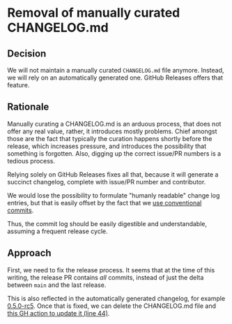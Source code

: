 # Removal of manually curated CHANGELOG.md

## Decision

We will not maintain a manually curated `CHANGELOG.md` file anymore. Instead, we will rely on an automatically generated
one. GitHub Releases offers that feature.

## Rationale

Manually curating a CHANGELOG.md is an arduous process, that does not offer any real value, rather, it introduces mostly
problems. Chief amongst those are the fact that typically the curation happens shortly before the release, which
increases pressure, and introduces the possibility that something is forgotten. Also, digging up the correct issue/PR
numbers is a tedious process.

Relying solely on GitHub Releases fixes all that, because it will generate a succinct changelog, complete with issue/PR
number and contributor.

We would lose the possibility to formulate "humanly readable" change log entries, but that is easily offset by the fact
that we [use conventional commits](../2023-04-20_conventional_commits).

Thus, the commit log should be easily digestible and understandable, assuming a frequent release cycle.

## Approach

First, we need to fix the release process. It seems that at the time of this writing, the release PR contains _all_
commits, instead of just the delta between `main` and the last release.

This is also reflected in the automatically generated changelog, for
example [0.5.0-rc5](https://github.com/eclipse-tractusx/tractusx-edc/releases/tag/0.5.0-rc5). Once that is fixed, we can
delete the CHANGELOG.md file and [this GH action to update it (line 44)](../../../../.github/workflows/draft-new-release.yaml).
